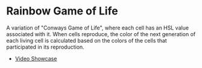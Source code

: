 # Rainbow Game of Life
A variation of "Conways Game of Life", where each cell has an HSL value associated with it. When cells reproduce, the color of the next generation of each living cell is calculated based on the colors of the cells that participated in its reproduction.

* [Video Showcase](https://youtu.be/D2PMpRZrMFg)
